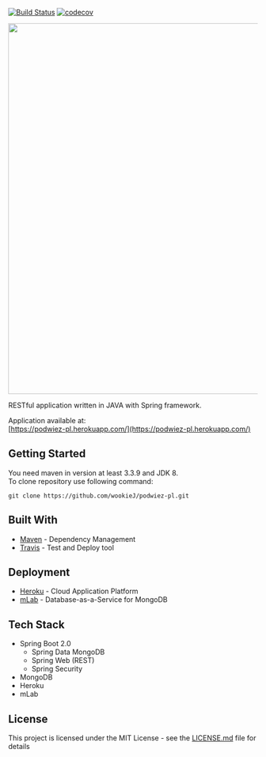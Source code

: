 [![Build Status](https://travis-ci.org/wookieJ/podwiez-pl.svg?branch=master)](https://travis-ci.org/wookieJ/podwiez-pl)
[![codecov](https://codecov.io/gh/wookieJ/podwiez-pl/branch/master/graph/badge.svg)](https://codecov.io/gh/wookieJ/podwiez-pl)
<!--# podwiez-pl-->

<p align="center">
  <img width="750" src="../master/assets/logo.png">
</p>

RESTful application written in JAVA with Spring framework. <br/>

Application available at: <br/>
[https://podwiez-pl.herokuapp.com/](https://podwiez-pl.herokuapp.com/)

## Getting Started

You need maven in version at least 3.3.9 and JDK 8.<br/>
To clone repository use following command:

```
git clone https://github.com/wookieJ/podwiez-pl.git
```
<!--
## Installing

To build and install project use following command:
```
mvn clean install compile
```
-->
<!-- Add manifest and than package command above for install and running section -->

<!--
## Running
After building the application run following command to start it:
```
java -jar target/rest-app.jar
```
Maybe add choosing port option in parameters when starting jar file and add exception and description of it here.
-->

## Built With
* [Maven](https://maven.apache.org/) - Dependency Management
* [Travis](https://travis-ci.org/) - Test and Deploy tool

## Deployment
* [Heroku](https://www.heroku.com/) - Cloud Application Platform
* [mLab](https://mlab.com/home) - Database-as-a-Service for MongoDB

## Tech Stack
* Spring Boot 2.0
  * Spring Data MongoDB
  * Spring Web (REST)
  * Spring Security
* MongoDB
* Heroku
* mLab

## License
This project is licensed under the MIT License - see the [LICENSE.md](LICENSE.md) file for details
